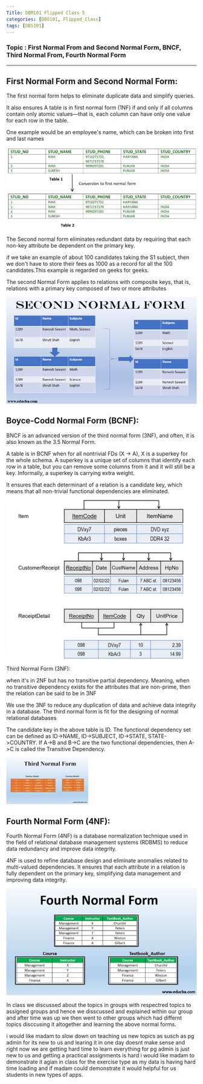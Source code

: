 ```yaml
---
Title: DBM101 Flipped Class 5
categories: [DBS101, Flipped_Class]
tags: [DBS101]
---
```


### Topic : First Normal From and Second Normal Form, BNCF, Third Normal From, Fourth Normal Form
---

## First Normal Form and Second Normal Form:

The first normal form helps to eliminate duplicate data and simplify queries.

It also ensures A table is in first normal form (1NF) if and only if all columns contain only atomic values—that is, each column can have only one value for each row in the table.


One example would be an employee's name, which can be broken into first and last names

![alt text](../Normalisation_normalforms_1.jpg)

The Second normal form eliminates redundant data by requiring that each non-key attribute be dependent on the primary key. 

 if we take an example of about 100 candidates taking the S1 subject, then we don't have to store their fees as 1000 as a record for all the 100 candidates.This example is regarded on geeks for geeks.

 The second Normal Form applies to relations with composite keys, that is, relations with a primary key composed of two or more attributes

![alt text](/Second-Normal-Form-1.png)

## Boyce-Codd Normal Form (BCNF):

BNCF is an advanced version of the third normal form (3NF), and often, it is also known as the 3.5 Normal Form. 


A table is in BCNF when for all nontrivial FDs (X → A), X is a superkey for the whole schema. A superkey is a unique set of columns that identify each row in a table, but you can remove some columns from it and it will still be a key. Informally, a superkey is carrying extra weight.

It ensures that each determinant of a relation is a candidate key, which means that all non-trivial functional dependencies are eliminated.

![alt text](/1_RnO5p0n3bSeCTiiVCrOr6w.png)

Third Normal Form (3NF):

when it's in 2NF but has no transitive partial dependency. Meaning, when no transitive dependency exists for the attributes that are non-prime, then the relation can be said to be in 3NF

We use the 3NF to reduce any duplication of data and achieve data integrity in a database. The third normal form is fit for the designing of normal relational databases

The candidate key in the above table is ID. The functional dependency set can be defined as ID->NAME, ID->SUBJECT, ID->STATE, STATE->COUNTRY. If A->B and B->C are the two functional dependencies, then A->C is called the Transitive Dependency.

![alt text](/images.jpeg)

## Fourth Normal Form (4NF):

Fourth Normal Form (4NF) is a database normalization technique used in the field of relational database management systems (RDBMS) to reduce data redundancy and improve data integrity.

4NF is used to refine database design and eliminate anomalies related to multi-valued dependencies. It ensures that each attribute in a relation is fully dependent on the primary key, simplifying data management and improving data integrity.

![alt text](/Fourth-normal-form.jpg)

In class we discussed about the topics in groups with respectred topics to assigned groups and hence we disscussed and explained within our group and after time was up we then went to other groups which had differnt topics disccusing it altogether and learning the above normal forms.

i would like madam to slow down on teaching us new topics as susch as pg admin for its new to us and learing it in one day doesnt make sense and right now we are getting hard time to learn everything for pg admin is just new to us and getting a practical assignments is hard i would like madam to demonstrate it agian in class for the exercise type as my data is having hard time loading and if madam could demonstrate it would helpful for us students in new types of apps.
